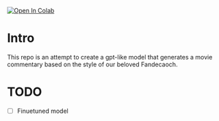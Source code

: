 [![Open In Colab](https://colab.research.google.com/assets/colab-badge.svg)](https://colab.research.google.com/github/PeopleOfPlay/fandecaoch/blob/main/generate_txt.ipynb)

# Intro

This repo is an attempt to create a gpt-like model that generates a movie commentary based on the style of our beloved Fandecaoch.

# TODO

 - [ ] Finuetuned model
